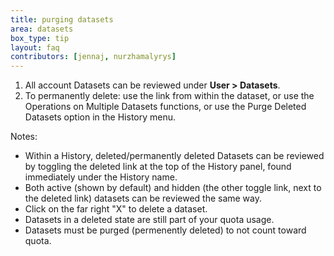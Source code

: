 ```yaml
---
title: purging datasets
area: datasets     
box_type: tip        
layout: faq        
contributors: [jennaj, nurzhamalyrys] 
---
```


1. All account Datasets can be reviewed under **User > Datasets**.
2. To permanently delete: use the link from within the dataset, or use the Operations on Multiple Datasets functions, or use the Purge Deleted Datasets option in the History menu.

Notes:
- Within a History, deleted/permanently deleted Datasets can be reviewed by toggling the deleted link at the top of the History panel, found immediately under the History name.
- Both active (shown by default) and hidden (the other toggle link, next to the deleted link) datasets can be reviewed the same way.
- Click on the far right "X" to delete a dataset.
- Datasets in a deleted state are still part of your quota usage.
- Datasets must be purged (permenently deleted) to not count toward quota.
